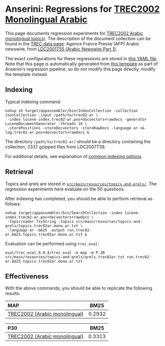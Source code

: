 # Anserini: Regressions for [TREC2002 Monolingual Arabic](https://trec.nist.gov/pubs/trec11/t11_proceedings.html)

This page documents regression experiments for [TREC2002 Arabic monolingual topics)](https://trec.nist.gov/pubs/trec11/t11_proceedings.html).
The description of the document collection can be found in the [TREC data page](https://trec.nist.gov/data/docs_noneng.html): Agence France Presse (AFP) Arabic newswire, from [LDC2001T55 (Arabic Newswire Part 1)](https://catalog.ldc.upenn.edu/LDC2001T55).

The exact configurations for these regressions are stored in [this YAML file](../src/main/resources/regression/trec02-ar.yaml).
Note that this page is automatically generated from [this template](../src/main/resources/docgen/templates/trec02-ar.template) as part of Anserini's regression pipeline, so do not modify this page directly; modify the template instead.

## Indexing

Typical indexing command:

```
nohup sh target/appassembler/bin/IndexCollection -collection JsonCollection -input /path/to/trec02-ar \
 -index lucene-index.trec02-ar.pos+docvectors+rawdocs -generator LuceneDocumentGenerator -threads 16 \
 -storePositions -storeDocvectors -storeRawDocs -language ar >& log.trec02-ar.pos+docvectors+rawdocs &
```

The directory `/path/to/trec02-ar/` should be a directory containing the collection, 2337 gzipped files from LDC2007T38.

For additional details, see explanation of [common indexing options](common-indexing-options.md).

## Retrieval

Topics and qrels are stored in [`src/main/resources/topics-and-qrels/`](../src/main/resources/topics-and-qrels/).
The regression experiments here evaluate on the 50 questions.

After indexing has completed, you should be able to perform retrieval as follows:

```
nohup target/appassembler/bin/SearchCollection -index lucene-index.trec02-ar.pos+docvectors+rawdocs \
 -topicreader TsvString -topics src/main/resources/topics-and-qrels/topics.trec02ar.mono.ar.txt \
 -language ar -bm25 -output run.trec02-ar.bm25.topics.trec02ar.mono.ar.txt &

```

Evaluation can be performed using `trec_eval`:

```
eval/trec_eval.9.0.4/trec_eval -m map -m P.30 src/main/resources/topics-and-qrels/qrels.trec02ar.txt run.trec02-ar.bm25.topics.trec02ar.mono.ar.txt

```

## Effectiveness

With the above commands, you should be able to replicate the following results:

MAP                                     | BM25      |
:---------------------------------------|-----------|
[TREC2002 (Arabic monolingual)](../src/main/resources/topics-and-qrels/topics.trec02ar.momo.ar.txt)| 0.2932    |


P30                                     | BM25      |
:---------------------------------------|-----------|
[TREC2002 (Arabic monolingual)](../src/main/resources/topics-and-qrels/topics.trec02ar.momo.ar.txt)| 0.3313    |


